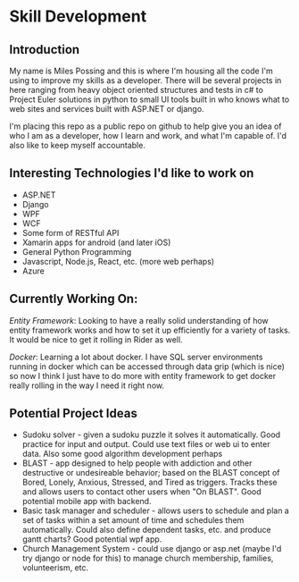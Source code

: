 # Skill Development

## Introduction

My name is Miles Possing and this is where I'm housing all the code I'm using to improve my skills as a developer. There will be several projects in here ranging from heavy object oriented structures and tests in c# to Project Euler solutions in python to small UI tools built in who knows what to web sites and services built with ASP.NET or django.

I'm placing this repo as a public repo on github to help give you an idea of who I am as a developer, how I learn and work, and what I'm capable of. I'd also like to keep myself accountable.

## Interesting Technologies I'd like to work on

- ASP.NET
- Django
- WPF
- WCF
- Some form of RESTful API
- Xamarin apps for android (and later iOS)
- General Python Programming
- Javascript, Node.js, React, etc. (more web perhaps)
- Azure

## Currently Working On:

*Entity Framework*: Looking to have a really solid understanding of how entity framework works and how to set it up efficiently for a variety of tasks. It would be nice to get it rolling in Rider as well.

*Docker*: Learning a lot about docker. I have SQL server environments running in docker which can be accessed through data grip (which is nice) so now I think I just have to do more with entity framework to get docker really rolling in the way I need it right now.

## Potential Project Ideas

- Sudoku solver - given a sudoku puzzle it solves it automatically. Good practice for input and output. Could use text files or web ui to enter data. Also some good algorithm development perhaps
- BLAST - app designed to help people with addiction and other destructive or undesireable behavior; based on the BLAST concept of Bored, Lonely, Anxious, Stressed, and Tired as triggers. Tracks these and allows users to contact other users when "On BLAST". Good potential mobile app with backend.
- Basic task manager and scheduler - allows users to schedule and plan a set of tasks within a set amount of time and schedules them automatically. Could also define dependent tasks, etc. and produce gantt charts? Good potential wpf app.
- Church Management System - could use django or asp.net (maybe I'd try django or node for this) to manage church membership, families, volunteerism, etc.